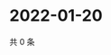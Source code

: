 # 2022-01-20

共 0 条

<!-- BEGIN WEIBO -->
<!-- 最后更新时间 Thu Jan 20 2022 17:12:10 GMT+0800 (China Standard Time) -->

<!-- END WEIBO -->

